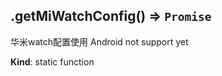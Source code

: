 <a name="module_miot/service/smarthome.getMiWatchConfig"></a>

## .getMiWatchConfig() ⇒ <code>Promise</code>
华米watch配置使用
Android not support yet

**Kind**: static function  
